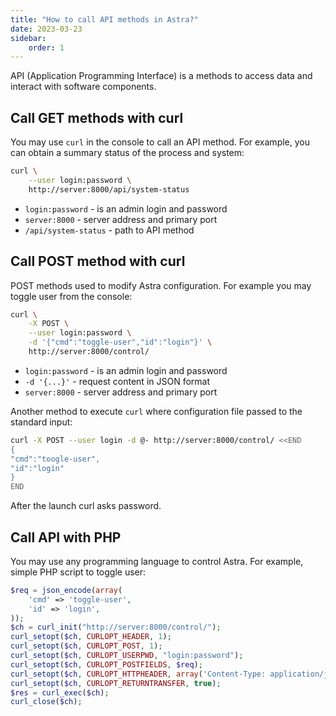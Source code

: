```yaml
---
title: "How to call API methods in Astra?"
date: 2023-03-23
sidebar:
    order: 1
---
```


API (Application Programming Interface) is a methods to access data and interact with software components.

## Call GET methods with curl

You may use `curl` in the console to call an API method. For example, you can obtain a summary status of the process and system:

```sh
curl \
    --user login:password \
    http://server:8000/api/system-status
```

- `login:password` - is an admin login and password
- `server:8000` - server address and primary port
- `/api/system-status` - path to API method

## Call POST method with curl

POST methods used to modify Astra configuration. For example you may toggle user from the console:

```sh
curl \
    -X POST \
    --user login:password \
    -d '{"cmd":"toggle-user","id":"login"}' \
    http://server:8000/control/
```

- `login:password` - is an admin login and password
- `-d '{...}'` - request content in JSON format
- `server:8000` - server address and primary port

Another method to execute `curl` where configuration file passed to the standard input:

```sh
curl -X POST --user login -d @- http://server:8000/control/ <<END
{
"cmd":"toogle-user",
"id":"login"
}
END
```

After the launch curl asks password.

## Call API with PHP

You may use any programming language to control Astra. For example, simple PHP script to toggle user:

```php
$req = json_encode(array(
    'cmd' => 'toggle-user',
    'id' => 'login',
));
$ch = curl_init("http://server:8000/control/");
curl_setopt($ch, CURLOPT_HEADER, 1);
curl_setopt($ch, CURLOPT_POST, 1);
curl_setopt($ch, CURLOPT_USERPWD, "login:password");
curl_setopt($ch, CURLOPT_POSTFIELDS, $req);
curl_setopt($ch, CURLOPT_HTTPHEADER, array('Content-Type: application/json'));
curl_setopt($ch, CURLOPT_RETURNTRANSFER, true);
$res = curl_exec($ch);
curl_close($ch);
```
